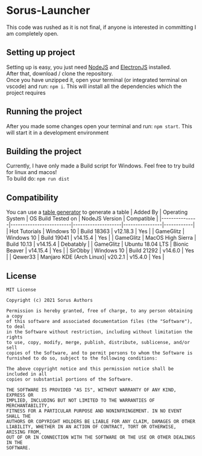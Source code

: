# Sorus-Launcher
This code was rushed as it is not final, if anyone is interested in committing I am completely open.

## Setting up project
Setting up is easy, you just need [NodeJS](https://nodejs.org/en/) and [ElectronJS](https://www.electronjs.org/) installed.<br>
After that, download / clone the repository. <br>
Once you have unzipped it, open your terminal (or integrated terminal on vscode) and run: `npm i`. This will install all the dependencies which the project requires<br>

## Running the project
After you made some changes open your terminal and run: `npm start`. This will start it in a development environment

## Building the project
Currently, I have only made a Build script for Windows. Feel free to try build for linux and macos!<br>
To build do: `npm run dist`

## Compatibility
You can use a [table generator](https://www.tablesgenerator.com/markdown_tables) to generate a table
| Added By      | Operating System        | OS Build Tested on | NodeJS Version | Compatible |
|---------------|-------------------------|--------------------|----------------|------------|
| Hot Tutorials | Windows 10              | Build 18363        | v12.18.3       | Yes        |
| GameGlitz     | Windows 10              | Build 19041        | v14.15.4       | Yes        |
| GameGlitz     | MacOS High Sierra       | Build 10.13        | v14.15.4       | Debatably  |
| GameGlitz     | Ubuntu 18.04 LTS        | Bionic Beaver      | v14.15.4       | Yes        |
| SirObby       | Windows 10              | Build 21292        | v14.6.0        | Yes        |
| Qewer33       | Manjaro KDE (Arch Linux)| v20.2.1            | v15.4.0        | Yes        |

## License
```
MIT License

Copyright (c) 2021 Sorus Authors

Permission is hereby granted, free of charge, to any person obtaining a copy
of this software and associated documentation files (the "Software"), to deal
in the Software without restriction, including without limitation the rights
to use, copy, modify, merge, publish, distribute, sublicense, and/or sell
copies of the Software, and to permit persons to whom the Software is
furnished to do so, subject to the following conditions:

The above copyright notice and this permission notice shall be included in all
copies or substantial portions of the Software.

THE SOFTWARE IS PROVIDED "AS IS", WITHOUT WARRANTY OF ANY KIND, EXPRESS OR
IMPLIED, INCLUDING BUT NOT LIMITED TO THE WARRANTIES OF MERCHANTABILITY,
FITNESS FOR A PARTICULAR PURPOSE AND NONINFRINGEMENT. IN NO EVENT SHALL THE
AUTHORS OR COPYRIGHT HOLDERS BE LIABLE FOR ANY CLAIM, DAMAGES OR OTHER
LIABILITY, WHETHER IN AN ACTION OF CONTRACT, TORT OR OTHERWISE, ARISING FROM,
OUT OF OR IN CONNECTION WITH THE SOFTWARE OR THE USE OR OTHER DEALINGS IN THE
SOFTWARE.
```
